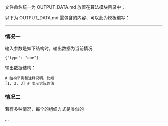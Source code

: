文件命名统一为 OUTPUT_DATA.md 放置在算法模块目录中；  

以下为 OUTPUT_DATA.md 需包含的内容，可以此为模板编写：

--------

### 情况一
输入参数是如下结构时，输出数据为当前情况
```
{"type": "one"}
```

输出数据结构：
```
# 结构举例和注释说明，比如
[1, 2, 3] # 表示实际的值
```

### 情况二
若有多种情况，每个的组织方式是类似的

...
